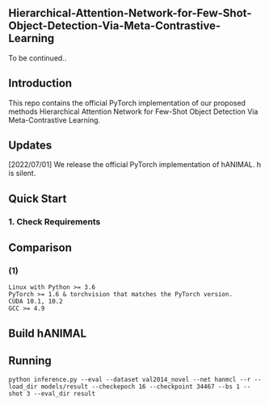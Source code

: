 ## Hierarchical-Attention-Network-for-Few-Shot-Object-Detection-Via-Meta-Contrastive-Learning

To be continued..

## Introduction
This repo contains the official PyTorch implementation of our proposed methods Hierarchical Attention Network for Few-Shot Object Detection Via Meta-Contrastive Learning.

## Updates
[2022/07/01] We release the official PyTorch implementation of hANIMAL. h is silent.

## Quick Start
### 1. Check Requirements

## Comparison
### (1)
<pre><code>Linux with Python >= 3.6
PyTorch >= 1.6 & torchvision that matches the PyTorch version.
CUDA 10.1, 10.2
GCC >= 4.9</code></pre>

## Build hANIMAL


## Running
<pre><code>python inference.py --eval --dataset val2014_novel --net hanmcl --r --load_dir models/result --checkepoch 16 --checkpoint 34467 --bs 1 --shot 3 --eval_dir result</code></pre>
> 
